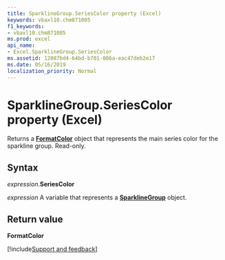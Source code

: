 ```yaml
---
title: SparklineGroup.SeriesColor property (Excel)
keywords: vbaxl10.chm871085
f1_keywords:
- vbaxl10.chm871085
ms.prod: excel
api_name:
- Excel.SparklineGroup.SeriesColor
ms.assetid: 12087bd4-64bd-b701-006a-eac47deb2e17
ms.date: 05/16/2019
localization_priority: Normal
---
```



# SparklineGroup.SeriesColor property (Excel)

Returns a **[FormatColor](Excel.FormatColor.md)** object that represents the main series color for the sparkline group. Read-only.


## Syntax

_expression_.**SeriesColor**

_expression_ A variable that represents a **[SparklineGroup](Excel.SparklineGroup.md)** object.


## Return value

**FormatColor**




[!include[Support and feedback](~/includes/feedback-boilerplate.md)]